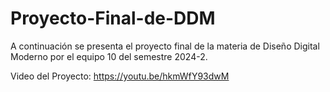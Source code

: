 # Proyecto-Final-de-DDM

A continuación se presenta el proyecto final de la materia de Diseño Digital Moderno por el equipo 10 del semestre 2024-2.

Video del Proyecto:
https://youtu.be/hkmWfY93dwM


